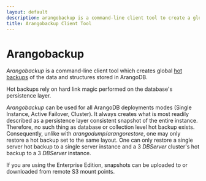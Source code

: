 ```yaml
---
layout: default
description: arangobackup is a command-line client tool to create a global hot backups of an ArangoDB instance
title: Arangobackup Client Tool
---
```

Arangobackup
============

_Arangobackup_ is a command-line client tool which creates global
[hot backups](hot-backup-restore.html) of the data and structures
stored in ArangoDB.

Hot backups rely on hard link magic performed on the database's
persistence layer.

_Arangobackup_ can be used for all ArangoDB deployments modes
(Single Instance, Active Failover, Cluster). It always creates what
is most readily described as a persistence layer consistent snapshot
of the entire instance. Therefore, no such thing as database or
collection level hot backup exists. Consequently, unlike with
_arangodump_/_arangorestore_, one may only restore a hot backup set to
the same layout. One can only restore a single server hot backup to a
single server instance and a 3 _DBServer_ cluster's hot backup to a 3
_DBServer_ instance.

If you are using the Enterprise Edition, snapshots can be uploaded to
or downloaded from remote S3 mount points.
